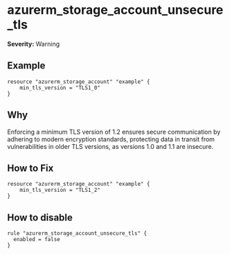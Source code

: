 # azurerm_storage_account_unsecure_tls

**Severity:** Warning


## Example

```hcl
resource "azurerm_storage_account" "example" {
    min_tls_version = "TLS1_0"
}
```

## Why

Enforcing a minimum TLS version of 1.2 ensures secure communication by adhering to modern encryption standards, protecting data in transit from vulnerabilities in older TLS versions, as versions 1.0 and 1.1 are insecure.

## How to Fix

```hcl
resource "azurerm_storage_account" "example" {
    min_tls_version = "TLS1_2"
}
```


## How to disable

```hcl
rule "azurerm_storage_account_unsecure_tls" {
  enabled = false
}
```

